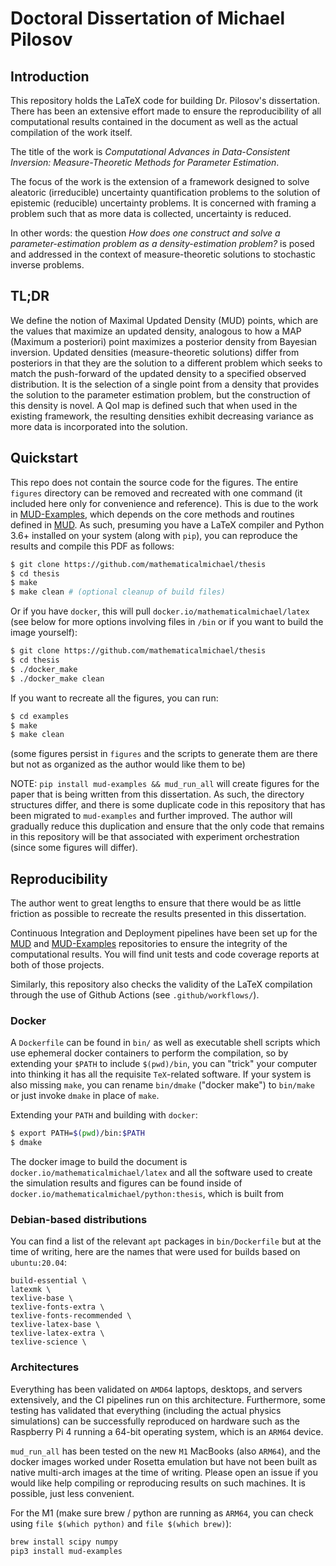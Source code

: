 # Doctoral Dissertation of Michael Pilosov


## Introduction
This repository holds the LaTeX code for building Dr. Pilosov's dissertation.
There has been an extensive effort made to ensure the reproducibility of all computational results contained in the document as well as the actual compilation of the work itself.

The title of the work is _Computational Advances in Data-Consistent Inversion: Measure-Theoretic Methods for Parameter Estimation_.

The focus of the work is the extension of a framework designed to solve aleatoric (irreducible) uncertainty quantification problems to the solution of epistemic (reducible) uncertainty problems.
It is concerned with framing a problem such that as more data is collected, uncertainty is reduced.

In other words: the question _How does one construct and solve a parameter-estimation problem as a density-estimation problem?_ is posed and addressed in the context of measure-theoretic solutions to stochastic inverse problems.


## TL;DR
We define the notion of Maximal Updated Density (MUD) points, which are the values that maximize an updated density, analogous to how a MAP (Maximum a posteriori) point maximizes a posterior density from Bayesian inversion.
Updated densities (measure-theoretic solutions) differ from posteriors in that they are the solution to a different problem which seeks to match the push-forward of the updated density to a specified observed distribution.
It is the selection of a single point from a density that provides the solution to the parameter estimation problem, but the construction of this density is novel.
A QoI map is defined such that when used in the existing framework, the resulting densities exhibit decreasing variance as more data is incorporated into the solution.


## Quickstart
This repo does not contain the source code for the figures. The entire `figures` directory can be removed and recreated with one command (it included here only for convenience and reference).
This is due to the work in [MUD-Examples](https://github.com/mathematicalmichael/mud-examples.git), which depends on the core methods and routines defined in [MUD](https://github.com/mathematicalmichael/mud.git).
As such, presuming you have a LaTeX compiler and Python 3.6+ installed on your system (along with `pip`), you can reproduce the results and compile this PDF as follows:

```sh
$ git clone https://github.com/mathematicalmichael/thesis
$ cd thesis
$ make
$ make clean # (optional cleanup of build files)
```

Or if you have `docker`, this will pull `docker.io/mathematicalmichael/latex` (see below for more options involving files in `/bin` or if you want to build the image yourself):

```sh
$ git clone https://github.com/mathematicalmichael/thesis
$ cd thesis
$ ./docker_make
$ ./docker_make clean
```

If you want to recreate all the figures, you can run:

```sh
$ cd examples
$ make
$ make clean
```

(some figures persist in `figures` and the scripts to generate them are there but not as organized as the author would like them to be)

NOTE: `pip install mud-examples && mud_run_all` will create figures for the paper that is being written from this dissertation. As such, the directory structures differ, and there is some duplicate code in this repository that has been migrated to `mud-examples` and further improved. The author will gradually reduce this duplication and ensure that the only code that remains in this repository will be that associated with experiment orchestration (since some figures will differ).


## Reproducibility
The author went to great lengths to ensure that there would be as little friction as possible to recreate the results presented in this dissertation.

Continuous Integration and Deployment pipelines have been set up for the [MUD](https://github.com/mathematicalmichael/mud.git) and [MUD-Examples](https://github.com/mathematicalmichael/mud-examples.git) repositories to ensure the integrity of the computational results.
You will find unit tests and code coverage reports at both of those projects.

Similarly, this repository also checks the validity of the LaTeX compilation through the use of Github Actions (see `.github/workflows/`).


### Docker
A `Dockerfile` can be found in `bin/` as well as executable shell scripts which use ephemeral docker containers to perform the compilation, so by extending your `$PATH` to include `$(pwd)/bin`, you can "trick" your computer into thinking it has all the requisite `TeX`-related software.
If your system is also missing `make`, you can rename `bin/dmake` ("docker make") to `bin/make` or just invoke `dmake` in place of `make`.

Extending your `PATH` and building with `docker`:
```sh
$ export PATH=$(pwd)/bin:$PATH
$ dmake
```

The docker image to build the document is 
`docker.io/mathematicalmichael/latex`
and all the software used to create the simulation results and figures can be found inside of
`docker.io/mathematicalmichael/python:thesis`, which is built from 


### Debian-based distributions
You can find a list of the relevant `apt` packages in `bin/Dockerfile` but at the time of writing, here are the names that were used for builds based on `ubuntu:20.04`:

```
build-essential \
latexmk \
texlive-base \
texlive-fonts-extra \ 
texlive-fonts-recommended \
texlive-latex-base \
texlive-latex-extra \
texlive-science \
```


### Architectures
Everything has been validated on `AMD64` laptops, desktops, and servers extensively, and the CI pipelines run on this architecture.
Furthermore, some testing has validated that everything (including the actual physics simulations) can be successfully reproduced on hardware such as the Raspberry Pi 4 running a 64-bit operating system, which is an `ARM64` device.

`mud_run_all` has been tested on the new `M1` MacBooks (also `ARM64`), and the docker images worked under Rosetta emulation but have not been built as native multi-arch images at the time of writing.
Please open an issue if you would like help compiling or reproducing results on such machines. It is possible, just less convenient.

For the M1 (make sure brew / python are running as `ARM64`, you can check using `file $(which python)` and `file $(which brew)`):

```sh
brew install scipy numpy
pip3 install mud-examples
```

